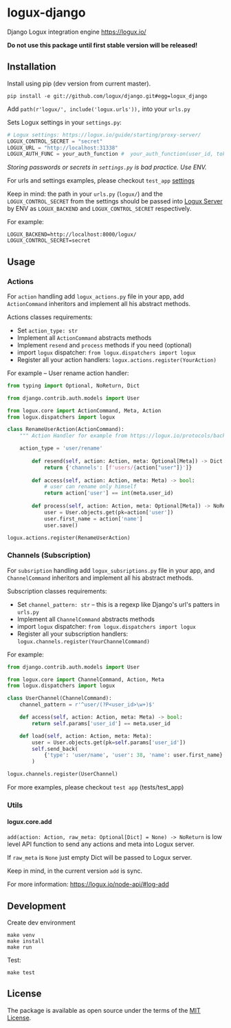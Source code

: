 # logux-django
Django Logux integration engine https://logux.io/

**Do not use this package until first stable version will be released!**

## Installation

Install using pip (dev version from current master).
```
pip install -e git://github.com/logux/django.git#egg=logux_django
```

Add `path(r'logux/', include('logux.urls')),` into your `urls.py`

Sets Logux settings in your `settings.py`:
```python
# Logux settings: https://logux.io/guide/starting/proxy-server/
LOGUX_CONTROL_SECRET = "secret"
LOGUX_URL = "http://localhost:31338"
LOGUX_AUTH_FUNC = your_auth_function #  your_auth_function(user_id, token: str) -> bool
```

_Storing passwords or secrets in `settings.py` is bad practice. Use ENV._

For urls and settings examples, please checkout `test_app` 
[settings](https://github.com/logux/django/blob/master/tests/test_project/settings.py)

Keep in mind: the path in your `urls.py` (`logux/`) and the `LOGUX_CONTROL_SECRET` from the settings should be passed 
into [Logux Server](https://logux.io/guide/starting/proxy-server/#creating-the-project) by ENV as 
`LOGUX_BACKEND` and `LOGUX_CONTROL_SECRET` respectively. 

For example: 
```
LOGUX_BACKEND=http://localhost:8000/logux/
LOGUX_CONTROL_SECRET=secret
```

## Usage

### Actions

For `action` handling add `logux_actions.py` file in your app, add `ActionCommand` inheritors and implement all his
abstract methods. 

Actions classes requirements:

* Set `action_type: str`
* Implement all `ActionCommand` abstracts methods
* Implement `resend` and `process` methods if you need (optional)
* import `logux` dispatcher: `from logux.dispatchers import logux`
* Register all your action handlers: `logux.actions.register(YourAction)`

For example – User rename action handler:
```python
from typing import Optional, NoReturn, Dict

from django.contrib.auth.models import User

from logux.core import ActionCommand, Meta, Action
from logux.dispatchers import logux

class RenameUserAction(ActionCommand):
    """ Action Handler for example from https://logux.io/protocols/backend/examples/ """

    action_type = 'user/rename'
    
        def resend(self, action: Action, meta: Optional[Meta]) -> Dict:
            return {'channels': [f'users/{action["user"]}']}
    
        def access(self, action: Action, meta: Meta) -> bool:
            # user can rename only himself
            return action['user'] == int(meta.user_id)
    
        def process(self, action: Action, meta: Optional[Meta]) -> NoReturn:
            user = User.objects.get(pk=action['user'])
            user.first_name = action['name']
            user.save()

logux.actions.register(RenameUserAction)

```

### Channels (Subscription)

For `subsription` handling add `logux_subsriptions.py` file in your app, and `ChannelCommand` inheritors 
and implement all his abstract methods. 

Subscription classes requirements:

* Set `channel_pattern: str` – this is a regexp like Django's url's patters in `urls.py`
* Implement all `ChannelCommand` abstracts methods
* import `logux` dispatcher: `from logux.dispatchers import logux`
* Register all your subscription handlers: `logux.channels.register(YourChannelCommand)`

For example:
```python
from django.contrib.auth.models import User

from logux.core import ChannelCommand, Action, Meta
from logux.dispatchers import logux

class UserChannel(ChannelCommand):
    channel_pattern = r'^user/(?P<user_id>\w+)$'

    def access(self, action: Action, meta: Meta) -> bool:
        return self.params['user_id'] == meta.user_id

    def load(self, action: Action, meta: Meta):
        user = User.objects.get(pk=self.params['user_id'])
        self.send_back(
            {'type': 'user/name', 'user': 38, 'name': user.first_name}
        )

logux.channels.register(UserChannel)

```

For more examples, please checkout `test app` (tests/test_app)

### Utils

#### logux.core.add
`add(action: Action, raw_meta: Optional[Dict] = None) -> NoReturn` is low level API function to send any actions and meta into Logux server.

If `raw_meta` is `None` just empty Dict will be passed to Logux server.

Keep in mind, in the current version `add` is sync.

For more information: https://logux.io/node-api/#log-add

## Development

Create dev environment
```
make venv
make install
make run
```

Test:
```
make test
```

## License

The package is available as open source under the terms of the [MIT License](https://opensource.org/licenses/MIT).

